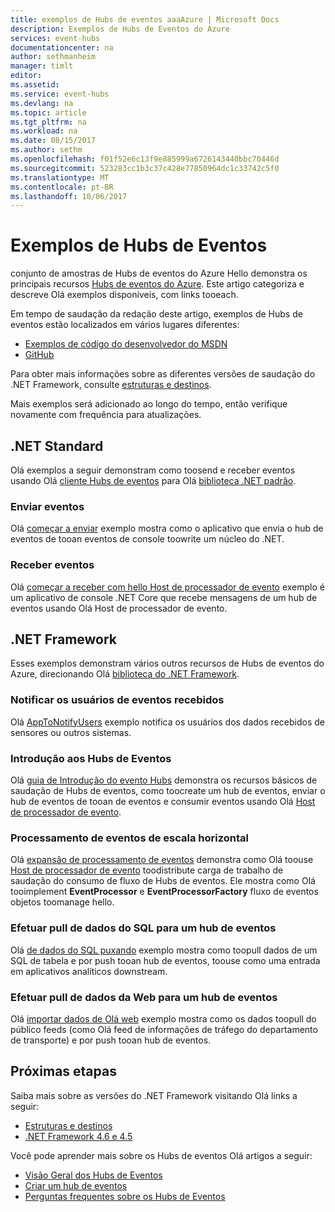 ```yaml
---
title: exemplos de Hubs de eventos aaaAzure | Microsoft Docs
description: Exemplos de Hubs de Eventos do Azure
services: event-hubs
documentationcenter: na
author: sethmanheim
manager: timlt
editor: 
ms.assetid: 
ms.service: event-hubs
ms.devlang: na
ms.topic: article
ms.tgt_pltfrm: na
ms.workload: na
ms.date: 08/15/2017
ms.author: sethm
ms.openlocfilehash: f01f52e6c13f9e885999a6726143440bbc70446d
ms.sourcegitcommit: 523283cc1b3c37c428e77850964dc1c33742c5f0
ms.translationtype: MT
ms.contentlocale: pt-BR
ms.lasthandoff: 10/06/2017
---
```

# <a name="event-hubs-samples"></a>Exemplos de Hubs de Eventos 

conjunto de amostras de Hubs de eventos do Azure Hello demonstra os principais recursos [Hubs de eventos do Azure](/azure/event-hubs/). Este artigo categoriza e descreve Olá exemplos disponíveis, com links tooeach.

Em tempo de saudação da redação deste artigo, exemplos de Hubs de eventos estão localizados em vários lugares diferentes:

- [Exemplos de código do desenvolvedor do MSDN](https://code.msdn.microsoft.com/site/search?query=event%20hubs&f%5B0%5D.Value=event%20hubs&f%5B0%5D.Type=SearchText&ac=5)
- [GitHub](https://github.com/Azure/azure-event-hubs/tree/master/samples)

Para obter mais informações sobre as diferentes versões de saudação do .NET Framework, consulte [estruturas e destinos](/dotnet/articles/standard/frameworks).

Mais exemplos será adicionado ao longo do tempo, então verifique novamente com frequência para atualizações.

## <a name="net-standard"></a>.NET Standard

Olá exemplos a seguir demonstram como toosend e receber eventos usando Olá [cliente Hubs de eventos](https://github.com/Azure/azure-event-hubs-dotnet/blob/master/readme.md) para Olá [biblioteca .NET padrão](/dotnet/articles/standard/library).

### <a name="send-events"></a>Enviar eventos 

Olá [começar a enviar](https://github.com/Azure/azure-event-hubs/tree/master/samples/DotNet/Microsoft.Azure.EventHubs/SampleSender) exemplo mostra como o aplicativo que envia o hub de eventos de tooan eventos de console toowrite um núcleo do .NET.

### <a name="receive-events"></a>Receber eventos 

Olá [começar a receber com hello Host de processador de evento](https://github.com/Azure/azure-event-hubs/tree/master/samples/DotNet/Microsoft.Azure.EventHubs/SampleEphReceiver) exemplo é um aplicativo de console .NET Core que recebe mensagens de um hub de eventos usando Olá Host de processador de evento.

## <a name="net-framework"></a>.NET Framework   

Esses exemplos demonstram vários outros recursos de Hubs de eventos do Azure, direcionando Olá [biblioteca do .NET Framework](/dotnet/framework/index).
 
### <a name="notify-users-of-events-received"></a>Notificar os usuários de eventos recebidos

Olá [AppToNotifyUsers](https://github.com/Azure-Samples/event-hubs-dotnet-user-notifications) exemplo notifica os usuários dos dados recebidos de sensores ou outros sistemas.

### <a name="get-started-with-event-hubs"></a>Introdução aos Hubs de Eventos 

Olá [guia de Introdução do evento Hubs](https://code.msdn.microsoft.com/Service-Bus-Event-Hub-286fd097) demonstra os recursos básicos de saudação de Hubs de eventos, como toocreate um hub de eventos, enviar o hub de eventos de tooan de eventos e consumir eventos usando Olá [Host de processador de evento](https://www.nuget.org/packages/Microsoft.Azure.ServiceBus.EventProcessorHost/).

### <a name="scale-out-event-processing"></a>Processamento de eventos de escala horizontal 

Olá [expansão de processamento de eventos](https://code.msdn.microsoft.com/Service-Bus-Event-Hub-45f43fc3) demonstra como Olá toouse [Host de processador de evento](https://www.nuget.org/packages/Microsoft.Azure.ServiceBus.EventProcessorHost/) toodistribute carga de trabalho de saudação do consumo de fluxo de Hubs de eventos. Ele mostra como Olá tooimplement **EventProcessor** e **EventProcessorFactory** fluxo de eventos objetos toomanage hello. 

###  <a name="pull-data-from-sql-into-an-event-hub"></a>Efetuar pull de dados do SQL para um hub de eventos

Olá [de dados do SQL puxando](https://github.com/Azure-Samples/event-hubs-dotnet-import-from-sql) exemplo mostra como toopull dados de um SQL de tabela e por push tooan hub de eventos, toouse como uma entrada em aplicativos analíticos downstream.

### <a name="pull-web-data-into-an-event-hub"></a>Efetuar pull de dados da Web para um hub de eventos 

Olá [importar dados de Olá web](https://github.com/Azure-Samples/event-hubs-dotnet-importfromweb) exemplo mostra como os dados toopull do público feeds (como Olá feed de informações de tráfego do departamento de transporte) e por push tooan hub de eventos.

## <a name="next-steps"></a>Próximas etapas

Saiba mais sobre as versões do .NET Framework visitando Olá links a seguir:

- [Estruturas e destinos](/dotnet/articles/standard/frameworks)
- [.NET Framework 4.6 e 4.5](/dotnet/framework/index)

Você pode aprender mais sobre os Hubs de eventos Olá artigos a seguir:

- [Visão Geral dos Hubs de Eventos](event-hubs-what-is-event-hubs.md)
- [Criar um hub de eventos](event-hubs-create.md)
- [Perguntas frequentes sobre os Hubs de Eventos](event-hubs-faq.md)